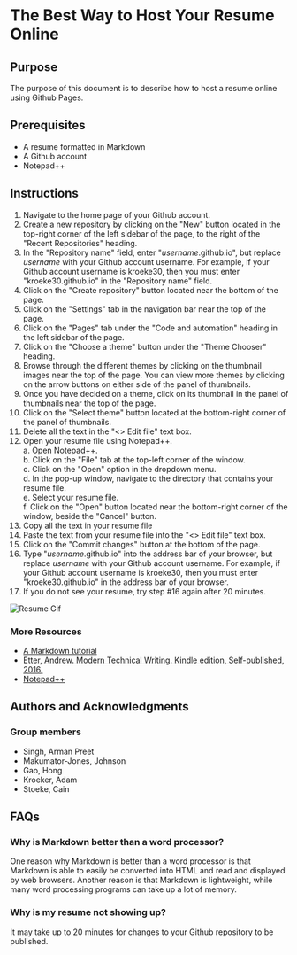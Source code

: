 # The Best Way to Host Your Resume Online

## Purpose 
The purpose of this document is to describe how to host a resume online using Github Pages.

## Prerequisites
- A resume formatted in Markdown
- A Github account
- Notepad++

## Instructions
1. Navigate to the home page of your Github account.
2. Create a new repository by clicking on the "New" button located in the top-right corner of the left sidebar of the page, to the right of the "Recent Repositories" heading.
3. In the "Repository name" field, enter "_username_.github.io", but replace _username_ with your Github account username. For example, if your Github account username is kroeke30, then you must enter "kroeke30.github.io" in the "Repository name" field.
4. Click on the "Create repository" button located near the bottom of the page.
5. Click on the "Settings" tab in the navigation bar near the top of the page.
6. Click on the "Pages" tab under the "Code and automation" heading in the left sidebar of the page.
7. Click on the "Choose a theme" button under the "Theme Chooser" heading.
8. Browse through the different themes by clicking on the thumbnail images near the top of the page. You can view more themes by clicking on the arrow buttons on either side of the panel of thumbnails.
9. Once you have decided on a theme, click on its thumbnail in the panel of thumbnails near the top of the page.
10. Click on the "Select theme" button located at the bottom-right corner of the panel of thumbnails.
11. Delete all the text in the "<> Edit file" text box.
12. Open your resume file using Notepad++.  
    a. Open Notepad++.  
    b. Click on the "File" tab at the top-left corner of the window.  
    c. Click on the "Open" option in the dropdown menu.  
    d. In the pop-up window, navigate to the directory that contains your resume file.  
    e. Select your resume file.  
    f. Click on the "Open" button located near the bottom-right corner of the window, beside the "Cancel" button.  
13. Copy all the text in your resume file
14. Paste the text from your resume file into the "<> Edit file" text box.
15. Click on the "Commit changes" button at the bottom of the page.
16. Type "_username_.github.io" into the address bar of your browser, but replace _username_ with your Github account username. For example, if your Github account username is kroeke30, then you must enter "kroeke30.github.io" in the address bar of your browser.
17. If you do not see your resume, try step #16 again after 20 minutes.

![Resume Gif](kroeke30.github.io/resumegif.gif)

### More Resources
- [A Markdown tutorial](https://www.markdowntutorial.com/)
- [Etter, Andrew. Modern Technical Writing. Kindle edition, Self-published, 2016.](https://www.amazon.ca/Modern-Technical-Writing-Introduction-Documentation-ebook/dp/B01A2QL9SS)
- [Notepad++](https://notepad-plus-plus.org/)

## Authors and Acknowledgments
### Group members
- Singh, Arman Preet
- Makumator-Jones, Johnson
- Gao, Hong
- Kroeker, Adam
- Stoeke, Cain

## FAQs
### Why is Markdown better than a word processor?
One reason why Markdown is better than a word processor is that Markdown is able to easily be converted into HTML and read and displayed by web browsers. Another reason is that Markdown is lightweight, while many word processing programs can take up a lot of memory.
### Why is my resume not showing up?
It may take up to 20 minutes for changes to your Github repository to be published.
